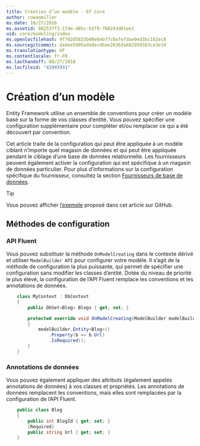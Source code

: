 ```yaml
---
title: Création d’un modèle - EF Core
author: rowanmiller
ms.date: 10/27/2016
ms.assetid: 88253ff3-174e-485c-b3f8-768243d01ee1
uid: core/modeling/index
ms.openlocfilehash: 9f702d5833b88e6eb77c0afefdae0ed3bc162ec8
ms.sourcegitcommit: dadee5905ada9ecdbae28363a682950383ce3e10
ms.translationtype: HT
ms.contentlocale: fr-FR
ms.lasthandoff: 08/27/2018
ms.locfileid: "42993931"
---
```

# <a name="creating-a-model"></a>Création d’un modèle

Entity Framework utilise un ensemble de conventions pour créer un modèle basé sur la forme de vos classes d’entité. Vous pouvez spécifier une configuration supplémentaire pour compléter et/ou remplacer ce qui a été découvert par convention.

Cet article traite de la configuration qui peut être appliquée à un modèle ciblant n’importe quel magasin de données et qui peut être appliquée pendant le ciblage d’une base de données relationnelle. Les fournisseurs peuvent également activer la configuration qui est spécifique à un magasin de données particulier. Pour plus d’informations sur la configuration spécifique du fournisseur, consultez la section [Fournisseurs de base de données](../providers/index.md).

> [!TIP]  
> Vous pouvez afficher [l’exemple](https://github.com/aspnet/EntityFramework.Docs/tree/master/samples) proposé dans cet article sur GitHub.

## <a name="methods-of-configuration"></a>Méthodes de configuration

### <a name="fluent-api"></a>API Fluent

Vous pouvez substituer la méthode `OnModelCreating` dans le contexte dérivé et utiliser `ModelBuilder API` pour configurer votre modèle. Il s’agit de la méthode de configuration la plus puissante, qui permet de spécifier une configuration sans modifier les classes d’entité. Dotée du niveau de priorité le plus élevé, la configuration de l’API Fluent remplace les conventions et les annotations de données.

<!-- [!code-csharp[Main](samples/core/Modeling/FluentAPI/Samples/Required.cs?range=5-15&highlight=5-10)] -->

``` csharp
    class MyContext : DbContext
    {
        public DbSet<Blog> Blogs { get; set; }

        protected override void OnModelCreating(ModelBuilder modelBuilder)
        {
            modelBuilder.Entity<Blog>()
                .Property(b => b.Url)
                .IsRequired();
        }
    }
```

### <a name="data-annotations"></a>Annotations de données

Vous pouvez également appliquer des attributs (également appelés annotations de données) à vos classes et propriétés. Les annotations de données remplacent les conventions, mais elles sont remplacées par la configuration de l’API Fluent.

<!-- [!code-csharp[Main](samples/core/Modeling/DataAnnotations/Samples/Required.cs?range=11-16&highlight=4)] -->
``` csharp
    public class Blog
    {
        public int BlogId { get; set; }
        [Required]
        public string Url { get; set; }
    }
```
